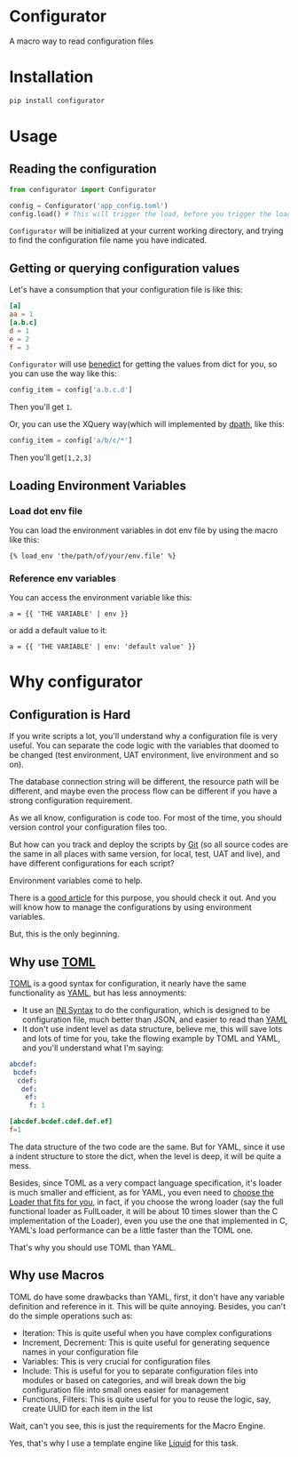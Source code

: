 # Configurator 

A macro way to read configuration files

# Installation

```Bash
pip install configurator
```

# Usage

## Reading the configuration

```Python
from configurator import Configurator

config = Configurator('app_config.toml')
config.load() # This will trigger the load, before you trigger the load, the configurator will not start the loading automaticly
```

`Configurator` will be initialized at your current working directory, and trying to find the configuration file name you have indicated.

## Getting or querying configuration values

Let's have a consumption that your configuration file is like this:

```TOML
[a]
aa = 1
[a.b.c]
d = 1
e = 2
f = 3
```

`Configurator` will use [benedict](https://github.com/fabiocaccamo/python-benedict) for getting the values from dict for you, so you can use the way like this:

```Python
config_item = config['a.b.c.d']
```

Then you'll get `1`.

Or, you can use the XQuery way(which will implemented by [dpath](https://github.com/dpath-maintainers/dpath-python), like this:

```Python
config_item = config['a/b/c/*']
```

Then you'll get`[1,2,3]`

## Loading Environment Variables

### Load dot env file

You can load the environment variables in dot env file by using the macro like this:
```Liquid
{% load_env 'the/path/of/your/env.file' %}
```

### Reference env variables

You can access the environment variable like this:

```Liquid
a = {{ 'THE VARIABLE' | env }}
```

or add a default value to it:

```Liquid
a = {{ 'THE VARIABLE' | env: 'default value' }}
```

# Why configurator

## Configuration is Hard

If you write scripts a lot, you'll understand why a configuration file is very useful. You can separate the code logic with the variables that doomed to be changed (test environment, UAT environment, live environment and so on).

The database connection string will be different, the resource path will be different, and maybe even the process flow can be different if you have a strong configuration requirement.

As we all know, configuration is code too. For most of the time, you should version control your configuration files too.

But how can you track and deploy the scripts by [Git](https://git-scm.com/) (so all source codes are the same in all places with same version, for local, test, UAT and live), and have different configurations for each script?

Environment variables come to help.

There is a [good article](https://www.doppler.com/blog/environment-variables-in-python) for this purpose, you should check it out. And you will know how to manage the configurations by using environment variables.

But, this is the only beginning.

## Why use [TOML](https://toml.io/en/v1.0.0)

[TOML](https://toml.io/en/v1.0.0) is a good syntax for configuration, it nearly have the same functionality as [YAML](https://yaml.org/), but has less annoyments:

* It use an [INI Syntax](https://www-archive.mozilla.org/projects/cck/docs/wizardmachine/syntax) to do the configuration, which is designed to be configuration file, much better than JSON, and easier to read than [YAML](https://yaml.org/)
* It don't use indent level as data structure, believe me, this will save lots and lots of time for you, take the flowing example by TOML and YAML, and you'll understand what I'm saying:

```YAML
abcdef:
 bcdef:
  cdef:
   def:
    ef:
     f: 1
```

```TOML
[abcdef.bcdef.cdef.def.ef]
f=1

```

The data structure of the two code are the same. But for YAML, since it use a indent structure to store the dict, when the level is deep, it will be quite a mess.

Besides, since TOML as a very compact language specification, it's loader is much smaller and efficient, as for YAML, you even need to [choose the Loader that fits for you](https://pyyaml.org/wiki/PyYAMLDocumentation), in fact, if you choose the wrong loader (say the full functional loader as FullLoader, it will be about 10 times slower than the C implementation of the Loader), even you use the one that implemented in C, YAML's load performance can be a little faster than the TOML one.

That's why you should use TOML than YAML.

## Why use Macros

TOML do have some drawbacks than YAML, first, it don't have any variable definition and reference in it. This will be quite annoying. Besides, you can't do the simple operations such as:

* Iteration: This is quite useful when you have complex configurations
* Increment, Decrement: This is quite useful for generating sequence names in your configuration file
* Variables: This is very crucial for configuration files
* Include: This is useful for you to separate configuration files into modules or based on categories, and will break down the big configuration file into small ones easier for management
* Functions, Filters: This is quite useful for you to reuse the logic, say, create UUID for each item in the list

Wait, can't you see, this is just the requirements for the Macro Engine.

Yes, that's why I use a template engine like [Liquid](https://shopify.github.io/liquid/) for this task.
